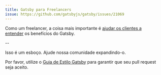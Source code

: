 ```yaml
---
title: Gatsby para Freelancers
issue: https://github.com/gatsbyjs/gatsby/issues/21069
---
```


Como um freelancer, a coisa mais importante é [ajudar os clientes a entender](/docs/winning-over-clients) os benefícios do Gatsby.

--

Isso é um esboço. Ajude nossa comunidade expandindo-o.

Por favor, utilize o [Guia de Estilo Gatsby](/contributing/gatsby-style-guide/) para garantir que seu pull request seja aceito.
